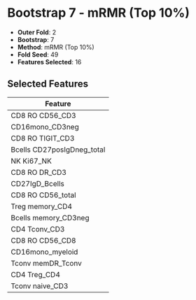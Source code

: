 # Bootstrap 7 - mRMR (Top 10%)

- **Outer Fold**: 2
- **Bootstrap**: 7
- **Method**: mRMR (Top 10%)
- **Fold Seed**: 49
- **Features Selected**: 16

## Selected Features

| Feature |
|---------|
| CD8 RO CD56_CD3 |
| CD16mono_CD3neg |
| CD8 RO TIGIT_CD3 |
| Bcells CD27posIgDneg_total |
| NK Ki67_NK |
| CD8 RO DR_CD3 |
| CD27IgD_Bcells |
| CD8 RO CD56_total |
| Treg memory_CD4 |
| Bcells memory_CD3neg |
| CD4 Tconv_CD3 |
| CD8 RO CD56_CD8 |
| CD16mono_myeloid |
| Tconv memDR_Tconv |
| CD4 Treg_CD4 |
| Tconv naive_CD3 |
